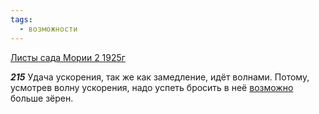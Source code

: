 ```yaml
---
tags:
  - возможности
---
```


[Листы сада Мории 2 1925г](https://127.0.0.1:4002/agni/1925)

___215___
Удача ускорения, так же как замедление, идёт волнами. Потому, усмотрев волну ускорения, надо успеть бросить в неё [возможно](../../../tags/#возможности) больше зёрен.   

